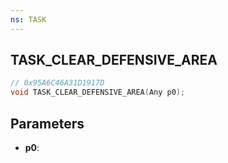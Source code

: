 ```yaml
---
ns: TASK
---
```

## TASK_CLEAR_DEFENSIVE_AREA

```c
// 0x95A6C46A31D1917D
void TASK_CLEAR_DEFENSIVE_AREA(Any p0);
```

## Parameters
* **p0**:

